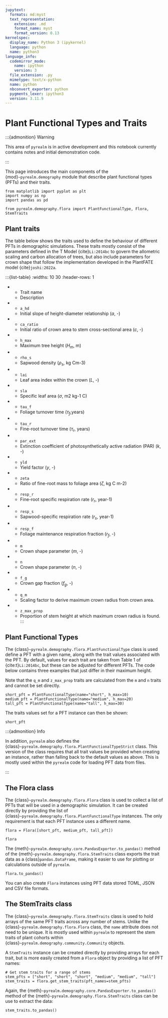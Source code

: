 ```yaml
---
jupytext:
  formats: md:myst
  text_representation:
    extension: .md
    format_name: myst
    format_version: 0.13
kernelspec:
  display_name: Python 3 (ipykernel)
  language: python
  name: python3
language_info:
  codemirror_mode:
    name: ipython
    version: 3
  file_extension: .py
  mimetype: text/x-python
  name: python
  nbconvert_exporter: python
  pygments_lexer: ipython3
  version: 3.11.9
---
```


# Plant Functional Types and Traits

:::{admonition} Warning

This area of `pyrealm` is in active development and this notebook currently contains
notes and initial demonstration code.

:::

This page introduces the main components of the {mod}`~pyrealm.demography` module that
describe plant functional types (PFTs) and their traits.

```{code-cell} ipython3
from matplotlib import pyplot as plt
import numpy as np
import pandas as pd

from pyrealm.demography.flora import PlantFunctionalType, Flora, StemTraits
```

## Plant traits

The table below shows the traits used to define the behaviour of different PFTs in
demographic simulations. These traits mostly consist of the parameters defined in the T
Model {cite}`Li:2014bc` to govern the allometric scaling and carbon allocation of trees,
but also include parameters for crown shape that follow the implementation developed in
the PlantFATE model {cite}`joshi:2022a`.

<!-- markdownlint-disable MD007 MD004 -->

:::{list-table}
:widths: 10 30
:header-rows: 1

* - Trait name
  - Description
* - `a_hd`
  - Initial slope of height-diameter relationship ($a$, -)
* - `ca_ratio`
  - Initial ratio of crown area to stem cross-sectional area ($c$, -)
* - `h_max`
  - Maximum tree height ($H_m$, m)
* - `rho_s`
  - Sapwood density ($\rho_s$, kg Cm-3)
* - `lai`
  - Leaf area index within the crown ($L$,  -)
* - `sla`
  - Specific leaf area ($\sigma$,  m2 kg-1 C)
* - `tau_f`
  - Foliage turnover time ($\tau_f$,years)
* - `tau_r`
  - Fine-root turnover time ($\tau_r$,  years)
* - `par_ext`
  - Extinction coefficient of photosynthetically active radiation (PAR) ($k$, -)
* - `yld`
  - Yield factor ($y$,  -)
* - `zeta`
  - Ratio of fine-root mass to foliage area ($\zeta$, kg C m-2)
* - `resp_r`
  - Fine-root specific respiration rate ($r_r$, year-1)
* - `resp_s`
  - Sapwood-specific respiration rate ($r_s$,  year-1)
* - `resp_f`
  - Foliage maintenance respiration fraction ($r_f$,  -)
* - `m`
  - Crown shape parameter ($m$, -)
* - `n`
  - Crown shape parameter ($n$, -)
* - `f_g`
  - Crown gap fraction ($f_g$, -)
* - `q_m`
  - Scaling factor to derive maximum crown radius from crown area.
* - `z_max_prop`
  - Proportion of stem height at which maximum crown radius is found.
:::

<!-- markdownlint-enable MD007 MD004 -->

## Plant Functional Types

The {class}`~pyrealm.demography.flora.PlantFunctionalType` class is used define a PFT
with a given name, along with the trait values associated with the PFT. By default,
values for each trait are taken from Table 1 of {cite:t}`Li:2014bc`, but these can be
adjusted for different PFTs. The code below contains three examples that just differ in
their maximum height.

Note that the `q_m` and `z_max_prop` traits are calculated from the `m` and `n` traits
and cannot be set directly.

```{code-cell} ipython3
short_pft = PlantFunctionalType(name="short", h_max=10)
medium_pft = PlantFunctionalType(name="medium", h_max=20)
tall_pft = PlantFunctionalType(name="tall", h_max=30)
```

The traits values set for a PFT instance can then be shown:

```{code-cell} ipython3
short_pft
```

:::{admonition} Info

In addition, `pyrealm` also defines the
{class}`~pyrealm.demography.flora.PlantFunctionalTypeStrict` class. This version of the
class requires that all trait values be provided when creating an instance, rather than
falling back to the default values as above. This is mostly used within the `pyrealm`
code for loading PFT data from files.

:::

## The Flora class

The {class}`~pyrealm.demography.flora.Flora` class is used to collect a list of PFTs
that will be used in a demographic simulation. It can be created directly by providing
the list of {class}`~pyrealm.demography.flora.PlantFunctionalType` instances. The only
requirement is that each PFT instance uses a different name.

```{code-cell} ipython3
flora = Flora([short_pft, medium_pft, tall_pft])

flora
```

The {meth}`~pyrealm.demography.core.PandasExporter.to_pandas()` method of the
{meth}`~pyrealm.demography.flora.StemTraits` class exports the trait data as a
{class}`pandas.DataFrame`, making it easier to use for plotting or calculations outside
of `pyrealm`.

```{code-cell} ipython3
flora.to_pandas()
```

You can also create `Flora` instances using PFT data stored TOML, JSON and CSV file
formats.

## The StemTraits class

The {class}`~pyrealm.demography.flora.StemTraits` class is used to hold arrays of the
same PFT traits across any number of stems. Unlike the
{class}`~pyrealm.demography.flora.Flora` class, the `name` attribute does not need to be
unique. It is mostly used within `pyrealm` to represent the stem traits of plant cohorts
within {class}`~pyrealm.demography.community.Community` objects.

A `StemTraits` instance can be created directly by providing arrays for each trait, but is
more easily created from a `Flora` object by providing a list of PFT names:

```{code-cell} ipython3
# Get stem traits for a range of stems
stem_pfts = ["short", "short", "short", "medium", "medium", "tall"]
stem_traits = flora.get_stem_traits(pft_names=stem_pfts)
```

Again, the {meth}`~pyrealm.demography.core.PandasExporter.to_pandas()` method of the
{meth}`~pyrealm.demography.flora.StemTraits` class can be use to extract the data:

```{code-cell} ipython3
stem_traits.to_pandas()
```
